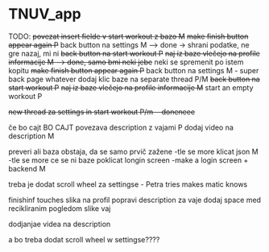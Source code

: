 # TNUV_app


TODO:
~~povezat insert fielde v start workout z bazo M~~
~~make finish button appear again P~~
back button na settings M  --> done -> shrani podatke, ne gre nazaj, mi ni
~~back button na start workout P~~
~~naj iz baze vlečejo na profile informacije M  --> done, samo bmi neki jebe~~ neki se spremenit po istem kopitu
~~make finish button appear again P~~
back button na settings M - super back page whatever
dodaj klic baze na separate thread P/M
~~back button na start workout P~~
~~naj iz baze vlečejo na profile informacije M~~
start an empty workout P

~~new thread za settings in start workout P/m --doneneee~~


če bo cajt
BO CAJT
povezava description z vajami P
dodaj video na description M


preveri ali baza obstaja, da se samo prvič zažene 
    -tle se more klicat json M
    -tle se more ce se ni baze poklicat longin screen 
    -make a login screen + backend M 

treba je dodat scroll wheel za settingse - Petra tries makes matic knows 



finishinf touches
slika na profil
popravi description za vaje
dodaj space med recikliranim pogledom
slike vaj

dodjanjae videa na description



a bo treba dodat scroll wheel w settingse????

